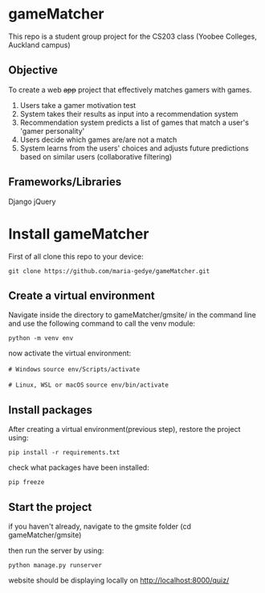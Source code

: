 # gameMatcher
This repo is a student group project for the CS203 class (Yoobee Colleges, Auckland campus)

## Objective

To create a web ~~app~~ project that effectively matches gamers with games. 
1. Users take a gamer motivation test 
2. System takes their results as input into a recommendation system
3. Recommendation system predicts a list of games that match a user's 'gamer personality'
4. Users decide which games are/are not a match
5. System learns from the users' choices and adjusts future predictions based on similar users (collaborative filtering)

## Frameworks/Libraries

Django
jQuery


# Install gameMatcher

First of all clone this repo to your device:

`git clone https://github.com/maria-gedye/gameMatcher.git`


## Create a virtual environment

Navigate inside the directory to gameMatcher/gmsite/
in the command line and use the following command to call the venv module:

`python -m venv env`

now activate the virtual environment:

`# Windows`
`source env/Scripts/activate`

`# Linux, WSL or macOS`
`source env/bin/activate`


## Install packages

After creating a virtual environment(previous step), restore the project using:

`pip install -r requirements.txt`

check what packages have been installed:

`pip freeze`


## Start the project

if you haven't already, navigate to the gmsite folder (cd gameMatcher/gmsite)

then run the server by using: 

`python manage.py runserver`

website should be displaying locally on [http://localhost:8000/quiz/](http://localhost:8000/quiz/)

